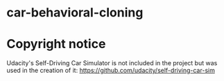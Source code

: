 # car-behavioral-cloning

# Copyright notice
Udacity's Self-Driving Car Simulator is not included in the project but was used in the creation of it: https://github.com/udacity/self-driving-car-sim
